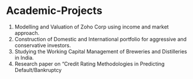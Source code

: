 # Academic-Projects
1.	Modelling and Valuation of Zoho Corp using income and market approach. 
2.	Construction of Domestic and International portfolio for aggressive and conservative investors.
3.	Studying the Working Capital Management of Breweries and Distilleries in India. 
4.	Research paper on “Credit Rating Methodologies in Predicting Default/Bankruptcy

